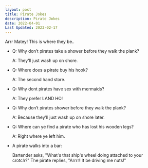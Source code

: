 ```yaml
---
layout: post
title: Pirate Jokes
description: Pirate Jokes
date: 2022-04-01
Last Updated: 2023-02-17
---
```

Arrr Matey! This is where they be..

* Q: Why don’t pirates take a shower before they walk the plank?
  
    A: They'll just wash up on shore.

* Q: Where does a pirate buy his hook?  
  
    A: The second hand store.

* Q: Why dont pirates have sex with mermaids? 
  
    A: They prefer LAND HO!

* Q: Why don’t pirates shower before they walk the plank?
  
    A: Because they’ll just wash up on shore later.

* Q: Where can ye find a pirate who has lost his wooden legs?
    
    A: Right where ye left him.


* A pirate walks into a bar:
  
    Bartender asks, "What's that ship's wheel doing attached to your crotch?"
    The pirate replies, "Arrrr! It be driving me nuts!"